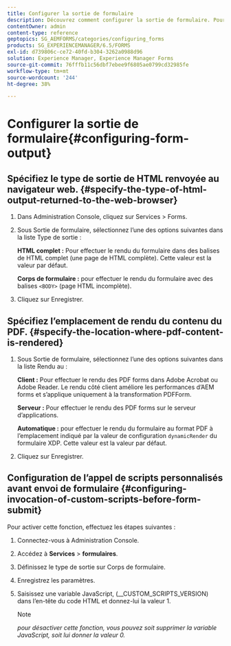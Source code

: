 ```yaml
---
title: Configurer la sortie de formulaire
description: Découvrez comment configurer la sortie de formulaire. Pour configurer la sortie du formulaire et activer la fonction, utilisez les scripts personnalisés avant l’envoi du formulaire.
contentOwner: admin
content-type: reference
geptopics: SG_AEMFORMS/categories/configuring_forms
products: SG_EXPERIENCEMANAGER/6.5/FORMS
exl-id: d739806c-ce72-40fd-b304-3262a0988d96
solution: Experience Manager, Experience Manager Forms
source-git-commit: 76fffb11c56dbf7ebee9f6805ae0799cd32985fe
workflow-type: tm+mt
source-wordcount: '244'
ht-degree: 38%

---
```


# Configurer la sortie de formulaire{#configuring-form-output}

## Spécifiez le type de sortie de HTML renvoyée au navigateur web. {#specify-the-type-of-html-output-returned-to-the-web-browser}

1. Dans Administration Console, cliquez sur Services > Forms.
1. Sous Sortie de formulaire, sélectionnez l’une des options suivantes dans la liste Type de sortie :

   **HTML complet :** Pour effectuer le rendu du formulaire dans des balises de HTML complet (une page de HTML complète). Cette valeur est la valeur par défaut.

   **Corps de formulaire :** pour effectuer le rendu du formulaire avec des balises `<BODY>` (page HTML incomplète).

1. Cliquez sur Enregistrer.

## Spécifiez l’emplacement de rendu du contenu du PDF. {#specify-the-location-where-pdf-content-is-rendered}

1. Sous Sortie de formulaire, sélectionnez l’une des options suivantes dans la liste Rendu au :

   **Client :** Pour effectuer le rendu des PDF forms dans Adobe Acrobat ou Adobe Reader. Le rendu côté client améliore les performances d’AEM forms et s’applique uniquement à la transformation PDFForm.

   **Serveur :** Pour effectuer le rendu des PDF forms sur le serveur d’applications.

   **Automatique :** pour effectuer le rendu du formulaire au format PDF à l’emplacement indiqué par la valeur de configuration `dynamicRender` du formulaire XDP. Cette valeur est la valeur par défaut.

1. Cliquez sur Enregistrer.

## Configuration de l’appel de scripts personnalisés avant envoi de formulaire {#configuring-invocation-of-custom-scripts-before-form-submit}

Pour activer cette fonction, effectuez les étapes suivantes :

1. Connectez-vous à Administration Console.
1. Accédez à **Services** > **formulaires**.
1. Définissez le type de sortie sur Corps de formulaire.
1. Enregistrez les paramètres.
1. Saisissez une variable JavaScript, (__CUSTOM_SCRIPTS_VERSION) dans l’en-tête du code HTML et donnez-lui la valeur 1.

   >[!NOTE]
   >
   >*pour désactiver cette fonction, vous pouvez soit supprimer la variable JavaScript, soit lui donner la valeur 0.*
